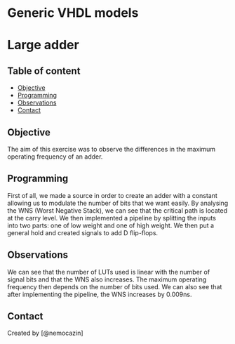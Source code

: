# Generic VHDL models

# __Large adder__

## Table of content

 * [Objective](#objective)
 * [Programming](#programming)
 * [Observations](#observations)
 * [Contact](#contact)

## Objective

The aim of this exercise was to observe the differences in the maximum operating frequency of an adder.

## Programming

First of all, we made a source in order to create an adder with a constant allowing us to modulate the number of bits that we want easily. By analysing the WNS (Worst Negative Stack), we can see that the critical path is located at the carry level.
We then implemented a pipeline by splitting the inputs into two parts: one of low weight and one of high weight. We then put a general hold and created signals to add D flip-flops.

## Observations

We can see that the number of LUTs used is linear with the number of signal bits and that the WNS also increases. The maximum operating frequency then depends on the number of bits used.
We can also see that after implementing the pipeline, the WNS increases by 0.009ns.

## Contact

Created by [@nemocazin] 